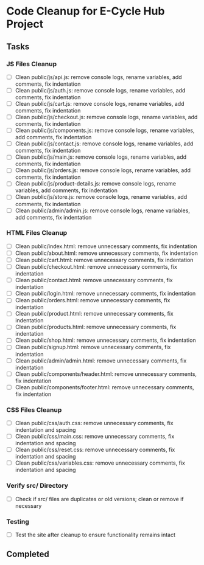 # Code Cleanup for E-Cycle Hub Project

## Tasks

### JS Files Cleanup

- [ ] Clean public/js/api.js: remove console logs, rename variables, add comments, fix indentation
- [ ] Clean public/js/auth.js: remove console logs, rename variables, add comments, fix indentation
- [ ] Clean public/js/cart.js: remove console logs, rename variables, add comments, fix indentation
- [ ] Clean public/js/checkout.js: remove console logs, rename variables, add comments, fix indentation
- [ ] Clean public/js/components.js: remove console logs, rename variables, add comments, fix indentation
- [ ] Clean public/js/contact.js: remove console logs, rename variables, add comments, fix indentation
- [ ] Clean public/js/main.js: remove console logs, rename variables, add comments, fix indentation
- [ ] Clean public/js/orders.js: remove console logs, rename variables, add comments, fix indentation
- [ ] Clean public/js/product-details.js: remove console logs, rename variables, add comments, fix indentation
- [ ] Clean public/js/store.js: remove console logs, rename variables, add comments, fix indentation
- [ ] Clean public/admin/admin.js: remove console logs, rename variables, add comments, fix indentation

### HTML Files Cleanup

- [ ] Clean public/index.html: remove unnecessary comments, fix indentation
- [ ] Clean public/about.html: remove unnecessary comments, fix indentation
- [ ] Clean public/cart.html: remove unnecessary comments, fix indentation
- [ ] Clean public/checkout.html: remove unnecessary comments, fix indentation
- [ ] Clean public/contact.html: remove unnecessary comments, fix indentation
- [ ] Clean public/login.html: remove unnecessary comments, fix indentation
- [ ] Clean public/orders.html: remove unnecessary comments, fix indentation
- [ ] Clean public/product.html: remove unnecessary comments, fix indentation
- [ ] Clean public/products.html: remove unnecessary comments, fix indentation
- [ ] Clean public/shop.html: remove unnecessary comments, fix indentation
- [ ] Clean public/signup.html: remove unnecessary comments, fix indentation
- [ ] Clean public/admin/admin.html: remove unnecessary comments, fix indentation
- [ ] Clean public/components/header.html: remove unnecessary comments, fix indentation
- [ ] Clean public/components/footer.html: remove unnecessary comments, fix indentation

### CSS Files Cleanup

- [ ] Clean public/css/auth.css: remove unnecessary comments, fix indentation and spacing
- [ ] Clean public/css/main.css: remove unnecessary comments, fix indentation and spacing
- [ ] Clean public/css/reset.css: remove unnecessary comments, fix indentation and spacing
- [ ] Clean public/css/variables.css: remove unnecessary comments, fix indentation and spacing

### Verify src/ Directory

- [ ] Check if src/ files are duplicates or old versions; clean or remove if necessary

### Testing

- [ ] Test the site after cleanup to ensure functionality remains intact

## Completed

